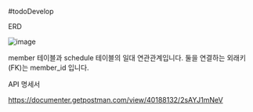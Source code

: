 #todoDevelop

ERD

![image](https://github.com/user-attachments/assets/bff7374b-c4dd-4797-be6f-efd9fee31561)

member 테이블과 schedule 테이블의 일대 연관관계입니다.
둘을 연결하는 외래키(FK)는 member_id 입니다.

API 명세서

https://documenter.getpostman.com/view/40188132/2sAYJ1mNeV
